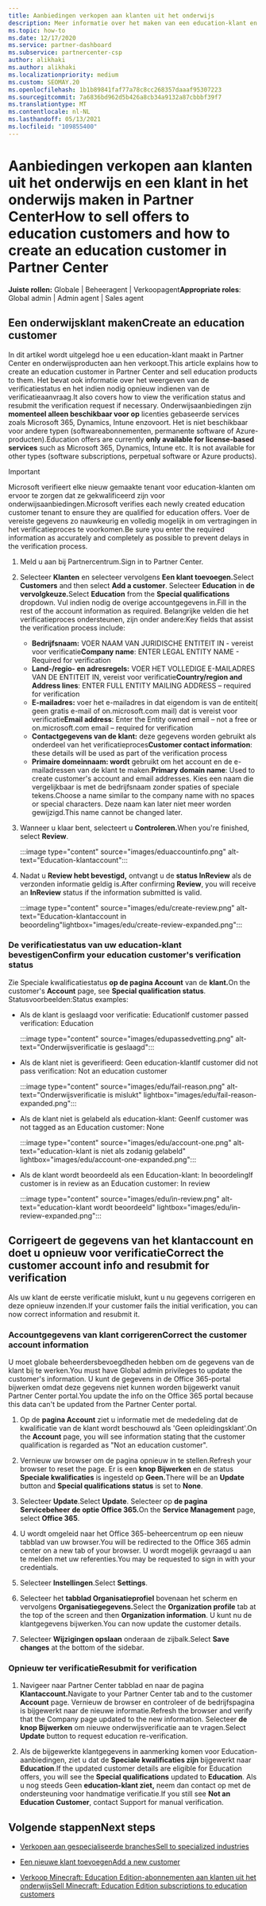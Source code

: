 ```yaml
---
title: Aanbiedingen verkopen aan klanten uit het onderwijs
description: Meer informatie over het maken van een education-klant en het verkopen van aanbiedingen in Partner Center. Dit omvat het bevestigen van de verificatiestatus voor uw education-klant.
ms.topic: how-to
ms.date: 12/17/2020
ms.service: partner-dashboard
ms.subservice: partnercenter-csp
author: alikhaki
ms.author: alikhaki
ms.localizationpriority: medium
ms.custom: SEOMAY.20
ms.openlocfilehash: 1b1b89841faf77a78c8cc268357daaaf95307223
ms.sourcegitcommit: 7a6836bd962d5b426a8cb34a9132a87cbbbf39f7
ms.translationtype: MT
ms.contentlocale: nl-NL
ms.lasthandoff: 05/13/2021
ms.locfileid: "109855400"
---
```

# <a name="how-to-sell-offers-to-education-customers-and-how-to-create-an-education-customer-in-partner-center"></a><span data-ttu-id="de240-104">Aanbiedingen verkopen aan klanten uit het onderwijs en een klant in het onderwijs maken in Partner Center</span><span class="sxs-lookup"><span data-stu-id="de240-104">How to sell offers to education customers and how to create an education customer in Partner Center</span></span>

<span data-ttu-id="de240-105">**Juiste rollen:** Globale | Beheeragent | Verkoopagent</span><span class="sxs-lookup"><span data-stu-id="de240-105">**Appropriate roles**: Global admin | Admin agent | Sales agent</span></span>

## <a name="create-an-education-customer"></a><span data-ttu-id="de240-106">Een onderwijsklant maken</span><span class="sxs-lookup"><span data-stu-id="de240-106">Create an education customer</span></span>

<span data-ttu-id="de240-107">In dit artikel wordt uitgelegd hoe u een education-klant maakt in Partner Center en onderwijsproducten aan hen verkoopt.</span><span class="sxs-lookup"><span data-stu-id="de240-107">This article explains how to create an education customer in Partner Center and sell education products to them.</span></span> <span data-ttu-id="de240-108">Het bevat ook informatie over het weergeven van de verificatiestatus en het indien nodig opnieuw indienen van de verificatieaanvraag.</span><span class="sxs-lookup"><span data-stu-id="de240-108">It also covers how to view the verification status and resubmit the verification request if necessary.</span></span> <span data-ttu-id="de240-109">Onderwijsaanbiedingen zijn **momenteel alleen beschikbaar voor op** licenties gebaseerde services zoals Microsoft 365, Dynamics, Intune enzovoort. Het is niet beschikbaar voor andere typen (softwareabonnementen, permanente software of Azure-producten).</span><span class="sxs-lookup"><span data-stu-id="de240-109">Education offers are currently **only available for license-based services** such as Microsoft 365, Dynamics, Intune etc. It is not available for other types (software subscriptions, perpetual software or Azure products).</span></span>

> [!IMPORTANT]
> <span data-ttu-id="de240-110">Microsoft verifieert elke nieuw gemaakte tenant voor education-klanten om ervoor te zorgen dat ze gekwalificeerd zijn voor onderwijsaanbiedingen.</span><span class="sxs-lookup"><span data-stu-id="de240-110">Microsoft verifies each newly created education customer tenant to ensure they are qualified for education offers.</span></span>  <span data-ttu-id="de240-111">Voer de vereiste gegevens zo nauwkeurig en volledig mogelijk in om vertragingen in het verificatieproces te voorkomen.</span><span class="sxs-lookup"><span data-stu-id="de240-111">Be sure you enter the required information as accurately and completely as possible to prevent delays in the verification process.</span></span>

1. <span data-ttu-id="de240-112">Meld u aan bij Partnercentrum.</span><span class="sxs-lookup"><span data-stu-id="de240-112">Sign in to Partner Center.</span></span>

2. <span data-ttu-id="de240-113">Selecteer **Klanten** en selecteer vervolgens **Een klant toevoegen.**</span><span class="sxs-lookup"><span data-stu-id="de240-113">Select **Customers** and then select **Add a customer**.</span></span> <span data-ttu-id="de240-114">Selecteer **Education** in **de vervolgkeuze.**</span><span class="sxs-lookup"><span data-stu-id="de240-114">Select **Education** from the **Special qualifications** dropdown.</span></span>  <span data-ttu-id="de240-115">Vul indien nodig de overige accountgegevens in.</span><span class="sxs-lookup"><span data-stu-id="de240-115">Fill in the rest of the account information as required.</span></span>  <span data-ttu-id="de240-116">Belangrijke velden die het verificatieproces ondersteunen, zijn onder andere:</span><span class="sxs-lookup"><span data-stu-id="de240-116">Key fields that assist the verification process include:</span></span>

   - <span data-ttu-id="de240-117">**Bedrijfsnaam:** VOER NAAM VAN JURIDISCHE ENTITEIT IN - vereist voor verificatie</span><span class="sxs-lookup"><span data-stu-id="de240-117">**Company name**: ENTER LEGAL ENTITY NAME - Required for verification</span></span>
   - <span data-ttu-id="de240-118">**Land-/regio- en adresregels:** VOER HET VOLLEDIGE E-MAILADRES VAN DE ENTITEIT IN, vereist voor verificatie</span><span class="sxs-lookup"><span data-stu-id="de240-118">**Country/region and Address lines**: ENTER FULL ENTITY MAILING ADDRESS – required for verification</span></span>
   - <span data-ttu-id="de240-119">**E-mailadres:** voer het e-mailadres in dat eigendom is van de entiteit( geen gratis e-mail of on.microsoft.com mail) dat is vereist voor verificatie</span><span class="sxs-lookup"><span data-stu-id="de240-119">**Email address**:  Enter the Entity owned email – not a free or on.microsoft.com email – required for verification</span></span>
   - <span data-ttu-id="de240-120">**Contactgegevens van de klant:** deze gegevens worden gebruikt als onderdeel van het verificatieproces</span><span class="sxs-lookup"><span data-stu-id="de240-120">**Customer contact information**: these details will be used as part of the verification process</span></span>
   - <span data-ttu-id="de240-121">**Primaire domeinnaam: wordt** gebruikt om het account en de e-mailadressen van de klant te maken.</span><span class="sxs-lookup"><span data-stu-id="de240-121">**Primary domain name**:  Used to create customer's account and email addresses.</span></span>  <span data-ttu-id="de240-122">Kies een naam die vergelijkbaar is met de bedrijfsnaam zonder spaties of speciale tekens.</span><span class="sxs-lookup"><span data-stu-id="de240-122">Choose a name similar to the company name with no spaces or special characters.</span></span>  <span data-ttu-id="de240-123">Deze naam kan later niet meer worden gewijzigd.</span><span class="sxs-lookup"><span data-stu-id="de240-123">This name cannot be changed later.</span></span>

3. <span data-ttu-id="de240-124">Wanneer u klaar bent, selecteert u **Controleren.**</span><span class="sxs-lookup"><span data-stu-id="de240-124">When you're finished, select **Review**.</span></span>

   :::image type="content" source="images/eduaccountinfo.png" alt-text="Education-klantaccount":::

4. <span data-ttu-id="de240-126">Nadat u **Review hebt bevestigd,** ontvangt u de **status InReview** als de verzonden informatie geldig is.</span><span class="sxs-lookup"><span data-stu-id="de240-126">After confirming **Review**, you will receive an **InReview** status if the information submitted is valid.</span></span> 

    :::image type="content" source="images/edu/create-review.png" alt-text="Education-klantaccount in beoordeling"lightbox="images/edu/create-review-expanded.png":::

### <a name="confirm-your-education-customers-verification-status"></a><span data-ttu-id="de240-128">De verificatiestatus van uw education-klant bevestigen</span><span class="sxs-lookup"><span data-stu-id="de240-128">Confirm your education customer's verification status</span></span>

<span data-ttu-id="de240-129">Zie Speciale kwalificatiestatus **op de pagina Account** van de **klant.**</span><span class="sxs-lookup"><span data-stu-id="de240-129">On the customer's **Account** page, see **Special qualification status**.</span></span>
<span data-ttu-id="de240-130">Statusvoorbeelden:</span><span class="sxs-lookup"><span data-stu-id="de240-130">Status examples:</span></span>

- <span data-ttu-id="de240-131">Als de klant is geslaagd voor verificatie: Education</span><span class="sxs-lookup"><span data-stu-id="de240-131">If customer passed verification:  Education</span></span>

   :::image type="content" source="images/edupassedvetting.png" alt-text="Onderwijsverificatie is geslaagd":::

- <span data-ttu-id="de240-133">Als de klant niet is geverifieerd: Geen education-klant</span><span class="sxs-lookup"><span data-stu-id="de240-133">If customer did not pass verification:  Not an education customer</span></span>

   :::image type="content" source="images/edu/fail-reason.png" alt-text="Onderwijsverificatie is mislukt" lightbox="images/edu/fail-reason-expanded.png":::

- <span data-ttu-id="de240-135">Als de klant niet is gelabeld als education-klant: Geen</span><span class="sxs-lookup"><span data-stu-id="de240-135">If customer was not tagged as an Education customer:  None</span></span>

   :::image type="content" source="images/edu/account-one.png" alt-text="education-klant is niet als zodanig gelabeld" lightbox="images/edu/account-one-expanded.png":::

- <span data-ttu-id="de240-137">Als de klant wordt beoordeeld als een Education-klant: In beoordeling</span><span class="sxs-lookup"><span data-stu-id="de240-137">If customer is in review as an Education customer: In review</span></span>

    :::image type="content" source="images/edu/in-review.png" alt-text="education-klant wordt beoordeeld" lightbox="images/edu/in-review-expanded.png":::

## <a name="correct-the-customer-account-info-and-resubmit-for-verification"></a><span data-ttu-id="de240-139">Corrigeert de gegevens van het klantaccount en doet u opnieuw voor verificatie</span><span class="sxs-lookup"><span data-stu-id="de240-139">Correct the customer account info and resubmit for verification</span></span>

<span data-ttu-id="de240-140">Als uw klant de eerste verificatie mislukt, kunt u nu gegevens corrigeren en deze opnieuw inzenden.</span><span class="sxs-lookup"><span data-stu-id="de240-140">If your customer fails the initial verification, you can now correct information and resubmit it.</span></span>

### <a name="correct-the-customer-account-information"></a><span data-ttu-id="de240-141">Accountgegevens van klant corrigeren</span><span class="sxs-lookup"><span data-stu-id="de240-141">Correct the customer account information</span></span>

<span data-ttu-id="de240-142">U moet globale beheerdersbevoegdheden hebben om de gegevens van de klant bij te werken.</span><span class="sxs-lookup"><span data-stu-id="de240-142">You must have Global admin privileges to update the customer's information.</span></span> <span data-ttu-id="de240-143">U kunt de gegevens in de Office 365-portal bijwerken omdat deze gegevens niet kunnen worden bijgewerkt vanuit Partner Center portal.</span><span class="sxs-lookup"><span data-stu-id="de240-143">You update the info on the Office 365 portal because this data can't be updated from the Partner Center portal.</span></span>

1. <span data-ttu-id="de240-144">Op de **pagina Account** ziet u informatie met de mededeling dat de kwalificatie van de klant wordt beschouwd als 'Geen opleidingsklant'.</span><span class="sxs-lookup"><span data-stu-id="de240-144">On the **Account** page, you will see information stating that the customer qualification is regarded as "Not an education customer".</span></span>

2. <span data-ttu-id="de240-145">Vernieuw uw browser om de pagina opnieuw in te stellen.</span><span class="sxs-lookup"><span data-stu-id="de240-145">Refresh your browser to reset the page.</span></span> <span data-ttu-id="de240-146">Er is een **knop Bijwerken** en de status **Speciale kwalificaties** is ingesteld op **Geen.**</span><span class="sxs-lookup"><span data-stu-id="de240-146">There will be an **Update** button and **Special qualifications status** is set to **None**.</span></span>

3. <span data-ttu-id="de240-147">Selecteer **Update**.</span><span class="sxs-lookup"><span data-stu-id="de240-147">Select **Update**.</span></span> <span data-ttu-id="de240-148">Selecteer op **de pagina Servicebeheer** **de optie Office 365.**</span><span class="sxs-lookup"><span data-stu-id="de240-148">On the **Service Management** page, select **Office 365**.</span></span>

4. <span data-ttu-id="de240-149">U wordt omgeleid naar het Office 365-beheercentrum op een nieuw tabblad van uw browser.</span><span class="sxs-lookup"><span data-stu-id="de240-149">You will be redirected to the Office 365 admin center on a new tab of your browser.</span></span> <span data-ttu-id="de240-150">U wordt mogelijk gevraagd u aan te melden met uw referenties.</span><span class="sxs-lookup"><span data-stu-id="de240-150">You may be requested to sign in with your credentials.</span></span>

5. <span data-ttu-id="de240-151">Selecteer **Instellingen**.</span><span class="sxs-lookup"><span data-stu-id="de240-151">Select **Settings**.</span></span>

6. <span data-ttu-id="de240-152">Selecteer het **tabblad Organisatieprofiel** bovenaan het scherm en vervolgens **Organisatiegegevens.**</span><span class="sxs-lookup"><span data-stu-id="de240-152">Select the **Organization profile** tab at the top of the screen and then **Organization information**.</span></span> <span data-ttu-id="de240-153">U kunt nu de klantgegevens bijwerken.</span><span class="sxs-lookup"><span data-stu-id="de240-153">You can now update the customer details.</span></span>

7. <span data-ttu-id="de240-154">Selecteer **Wijzigingen opslaan** onderaan de zijbalk.</span><span class="sxs-lookup"><span data-stu-id="de240-154">Select **Save changes** at the bottom of the sidebar.</span></span>  

### <a name="resubmit-for-verification"></a><span data-ttu-id="de240-155">Opnieuw ter verificatie</span><span class="sxs-lookup"><span data-stu-id="de240-155">Resubmit for verification</span></span>

1. <span data-ttu-id="de240-156">Navigeer naar Partner Center tabblad en naar de pagina **Klantaccount.**</span><span class="sxs-lookup"><span data-stu-id="de240-156">Navigate to your Partner Center tab and to the customer **Account** page.</span></span> <span data-ttu-id="de240-157">Vernieuw de browser en controleer of de bedrijfspagina is bijgewerkt naar de nieuwe informatie.</span><span class="sxs-lookup"><span data-stu-id="de240-157">Refresh the browser and verify that the Company page updated to the new information.</span></span> <span data-ttu-id="de240-158">Selecteer **de knop Bijwerken** om nieuwe onderwijsverificatie aan te vragen.</span><span class="sxs-lookup"><span data-stu-id="de240-158">Select **Update** button to request education re-verification.</span></span>

2. <span data-ttu-id="de240-159">Als de bijgewerkte klantgegevens in aanmerking komen voor Education-aanbiedingen, ziet u dat de **Speciale kwalificaties zijn** bijgewerkt naar **Education**.</span><span class="sxs-lookup"><span data-stu-id="de240-159">If the updated customer details are eligible for Education offers, you will see the **Special qualifications** updated to **Education**.</span></span> <span data-ttu-id="de240-160">Als u nog steeds Geen **education-klant ziet,** neem dan contact op met de ondersteuning voor handmatige verificatie.</span><span class="sxs-lookup"><span data-stu-id="de240-160">If you still see **Not an Education Customer**, contact Support for manual verification.</span></span>

## <a name="next-steps"></a><span data-ttu-id="de240-161">Volgende stappen</span><span class="sxs-lookup"><span data-stu-id="de240-161">Next steps</span></span>

- [<span data-ttu-id="de240-162">Verkopen aan gespecialiseerde branches</span><span class="sxs-lookup"><span data-stu-id="de240-162">Sell to specialized industries</span></span>](get-special-pricing-for-offers.md)

- [<span data-ttu-id="de240-163">Een nieuwe klant toevoegen</span><span class="sxs-lookup"><span data-stu-id="de240-163">Add a new customer</span></span>](add-a-new-customer.md)

- [<span data-ttu-id="de240-164">Verkoop Minecraft: Education Edition-abonnementen aan klanten uit het onderwijs</span><span class="sxs-lookup"><span data-stu-id="de240-164">Sell Minecraft: Education Edition subscriptions to education customers</span></span>](minecraft-subscriptions.md)
